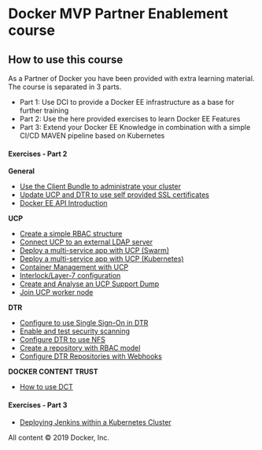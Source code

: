 # Docker MVP Partner Enablement course

## How to use this course

As a Partner of Docker you have been provided with extra learning material. The course is separated in 3 parts.
 - Part 1: Use DCI to provide a Docker EE infrastructure as a base for further training
 - Part 2: Use the here provided exercises to learn Docker EE Features
 - Part 3: Extend your Docker EE Knowledge in combination with a simple CI/CD MAVEN pipeline based on Kubernetes

#### Exercises - Part 2 

**General**

- [Use the Client Bundle to administrate your cluster](https://github.com/stefantrimborn/workshop-pe/blob/master/exercises/part02-ucp-clientbundle.md)
- [Update UCP and DTR to use self provided SSL certificates](https://github.com/stefantrimborn/workshop-pe/blob/master/exercises/part02-general-ssl-certificates.md)
- [Docker EE API Introduction](https://github.com/stefantrimborn/workshop-pe/blob/master/exercises/part02-general-api.md)

**UCP**

- [Create a simple RBAC structure](https://github.com/stefantrimborn/workshop-pe/blob/master/exercises/part02-ucp-rbac-structure.md)
- [Connect UCP to an external LDAP server](https://github.com/stefantrimborn/workshop-pe/blob/master/exercises/part02-ucp-ldap.md)
- [Deploy a multi-service app with UCP (Swarm)](https://github.com/stefantrimborn/workshop-pe/blob/master/exercises/part02-ucp-service-swarm.md)
- [Deploy a multi-service app with UCP (Kubernetes)](https://github.com/stefantrimborn/workshop-pe/blob/master/exercises/part02-ucp-service-kubernetes.md)
- [Container Management with UCP](https://github.com/stefantrimborn/workshop-pe/blob/master/exercises/part02-ucp-container-management.md)
- [Interlock/Layer-7 configuration](https://github.com/stefantrimborn/workshop-pe/blob/master/exercises/part02-ucp-service-interlock.md)
- [Create and Analyse an UCP Support Dump](https://github.com/stefantrimborn/workshop-pe/blob/master/exercises/part02-ucp-support-dump.md)
- [Join UCP worker node](https://github.com/stefantrimborn/workshop-pe/blob/master/exercises/part02-ucp-join_worker_nodes.md)


**DTR**

- [Configure to use Single Sign-On in DTR](https://github.com/stefantrimborn/workshop-pe/blob/master/exercises/part02-dtr-sso.md)
- [Enable and test security scanning](https://github.com/stefantrimborn/workshop-pe/blob/master/exercises/part02-dtr-security-scanning.md)
- [Configure DTR to use NFS](https://github.com/stefantrimborn/workshop-pe/blob/master/exercises/part02-dtr-nfs.md)
- [Create a repository with RBAC model](https://github.com/stefantrimborn/workshop-pe/blob/master/exercises/part02-dtr-repository-rbac.md)
- [Configure DTR Repositories with Webhooks](https://github.com/stefantrimborn/workshop-pe/blob/master/exercises/part02-dtr-webhook.md)

**DOCKER CONTENT TRUST**

- [How to use DCT](https://github.com/stefantrimborn/workshop-pe/blob/master/exercises/part02-general-dct.md)


#### Exercises - Part 3


- [Deploying Jenkins within a Kubernetes Cluster](https://github.com/stefantrimborn/workshop-pe/blob/master/exercises/part03-kubernetes-Jenkins.md)




All content &copy; 2019 Docker, Inc.
